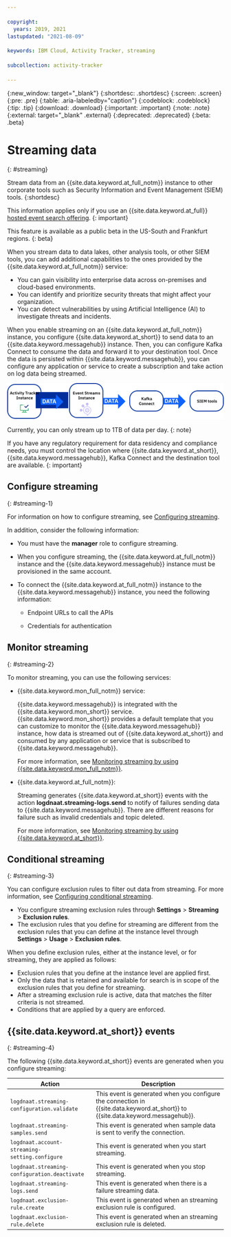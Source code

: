 ```yaml
---

copyright:
  years: 2019, 2021
lastupdated: "2021-08-09"

keywords: IBM Cloud, Activity Tracker, streaming

subcollection: activity-tracker

---
```


{:new_window: target="_blank"}
{:shortdesc: .shortdesc}
{:screen: .screen}
{:pre: .pre}
{:table: .aria-labeledby="caption"}
{:codeblock: .codeblock}
{:tip: .tip}
{:download: .download}
{:important: .important}
{:note: .note}
{:external: target="_blank" .external}
{:deprecated: .deprecated}
{:beta: .beta}

# Streaming data
{: #streaming}


Stream data from an {{site.data.keyword.at_full_notm}} instance to other corporate tools such as Security Information and Event Management (SIEM) tools. 
{:shortdesc}

This information applies only if you use an {{site.data.keyword.at_full}} [hosted event search offering](/docs/activity-tracker?topic=activity-tracker-service_plan).
{: important}

This feature is available as a public beta in the US-South and Frankfurt regions.
{: beta}

When you stream data to data lakes, other analysis tools, or other SIEM tools, you can add additional capabilities to the ones provided by the {{site.data.keyword.at_full_notm}} service:
- You can gain visibility into enterprise data across on-premises and cloud-based environments. 
- You can identify and prioritize security threats that might affect your organization.
- You can detect vulnerabilities by using Artificial Intelligence (AI) to investigate threats and incidents. 


When you enable streaming on an {{site.data.keyword.at_full_notm}} instance, you configure {{site.data.keyword.at_short}} to send data to an {{site.data.keyword.messagehub}} instance. Then, you can configure Kafka Connect to consume the data and forward it to your destination tool. Once the data is persisted within {{site.data.keyword.messagehub}}, you can configure any application or service to create a subscription and take action on log data being streamed.

![Streaming overview](images/at_streams.svg "Streaming overview") 

Currently, you can only stream up to 1TB of data per day.
{: note}

If you have any regulatory requirement for data residency and compliance needs, you must control the location where {{site.data.keyword.at_short}}, {{site.data.keyword.messagehub}}, Kafka Connect and the destination tool are available.
{: important}


## Configure streaming
{: #streaming-1}

For information on how to configure streaming, see [Configuring streaming](/docs/activity-tracker?topic=activity-tracker-streaming-configure).

In addition, consider the following information:
- You must have the **manager** role to configure streaming.
- When you configure streaming, the {{site.data.keyword.at_full_notm}} instance and the {{site.data.keyword.messagehub}} instance must be provisioned in the same account.
- To connect the {{site.data.keyword.at_full_notm}} instance to the {{site.data.keyword.messagehub}} instance, you need the following information:
    
    - Endpoint URLs to call the APIs
    
    - Credentials for authentication


## Monitor streaming
{: #streaming-2}

To monitor streaming, you can use the following services:
- {{site.data.keyword.mon_full_notm}} service: 

    {{site.data.keyword.messagehub}} is integrated with the {{site.data.keyword.mon_short}} service. {{site.data.keyword.mon_short}} provides a default template that you can customize to monitor the {{site.data.keyword.messagehub}} instance, how data is streamed out of {{site.data.keyword.at_short}} and consumed by any application or service that is subscribed to {{site.data.keyword.messagehub}}.

    For more information, see [Monitoring streaming by using {{site.data.keyword.mon_full_notm}}](/docs/activity-tracker?topic=activity-tracker-streaming-monitor#streaming-monitor-1).

- {{site.data.keyword.at_full_notm}}:

    Streaming generates {{site.data.keyword.at_short}} events with the action **logdnaat.streaming-logs.send** to notify of failures sending data to {{site.data.keyword.messagehub}}. There are different reasons for failure such as invalid credentials and topic deleted.

    For more information, see [Monitoring streaming by using {{site.data.keyword.at_short}}](/docs/activity-tracker?topic=activity-tracker-streaming-monitor#streaming-monitor-2).


## Conditional streaming
{: #streaming-3}

You can configure exclusion rules to filter out data from streaming. For more information, see [Configuring conditional streaming](/docs/activity-tracker?topic=activity-tracker-streaming-conditional).

- You configure streaming exclusion rules through **Settings** &gt; **Streaming** &gt; **Exclusion rules**. 
- The exclusion rules that you define for streaming are different from the exclusion rules that you can define at the instance level through **Settings** &gt; **Usage** &gt; **Exclusion rules**. 

When you define exclusion rules, either at the instance level, or for streaming, they are applied as follows:
- Exclusion rules that you define at the instance level are applied first.
- Only the data that is retained and available for search is in scope of the exclusion rules that you define for streaming.
- After a streaming exclusion rule is active, data that matches the filter criteria is not streamed.
- Conditions that are applied by a query are enforced. 



## {{site.data.keyword.at_short}} events
{: #streaming-4}

The following {{site.data.keyword.at_short}} events are generated when you configure streaming:

| Action | Description |
|--------|-------------|
| `logdnaat.streaming-configuration.validate`   | This event is generated when you configure the connection in {{site.data.keyword.at_short}} to {{site.data.keyword.messagehub}}. |
| `logdnaat.streaming-samples.send`             | This event is generated when sample data is sent to verify the connection. |
| `logdnaat.account-streaming-setting.configure`| This event is generated when you start streaming. |
| `logdnaat.streaming-configuration.deactivate` | This event is generated when you stop streaming. |
| `logdnaat.streaming-logs.send`              | This event is generated when there is a failure streaming data. |
| `logdnaat.exclusion-rule.create`            | This event is generated when an streaming exclusion rule is configured. |
| `logdnaat.exclusion-rule.delete`            | This event is generated when an streaming exclusion rule is deleted. |





